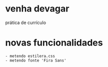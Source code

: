 # venha devagar

prática de currículo

# novas funcionalidades

    - metendo estilera.css
    - metendo fonte 'Fira Sans'